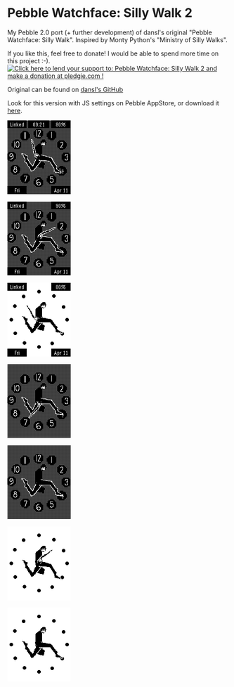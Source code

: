 Pebble Watchface: Silly Walk 2
=================

My Pebble 2.0 port (+ further development) of dansl's original "Pebble Watchface: Silly Walk". Inspired by Monty Python's "Ministry of Silly Walks".

If you like this, feel free to donate! I would be able to spend more time on this project :-).
<a href='https://pledgie.com/campaigns/24830'><img alt='Click here to lend your support to: Pebble Watchface: Silly Walk 2 and make a donation at pledgie.com !' src='https://pledgie.com/campaigns/24830.png?skin_name=chrome' border='0' ></a>

Original can be found on [dansl's GitHub](https://github.com/dansl/pebble-silly-walk)

Look for this version with JS settings on Pebble AppStore, or download it [here](/pebble_silly_walk_2_2.pbw).

![Rich + Seconds + Info + Digital](/reference7.png)

![Rich + Seconds + Info](/reference5.png)

![Light + Seconds + Info](/reference6.png)

![Rich + Seconds](/reference.png)

![Light + Seconds](/reference3.png)

![Rich](/reference2.png)

![Light](/reference4.png)
